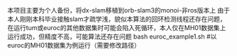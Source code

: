 本项目主要为个人备份，将dx-slam移植到orb-slam3的monoi-非ros版本上
由于本人刚刚本科毕业接触slam才疏学浅，貌似本算法的回环检测线程还存在问题，在运行tum或euroc的其他数据集时可能会陷入死循环，本人仅在MH01数据集上运行成功，但精度不高，可能算法还存在问题
bash euroc_example1.sh #以euroc的MH01数据集为例运行（需要修改路径）

